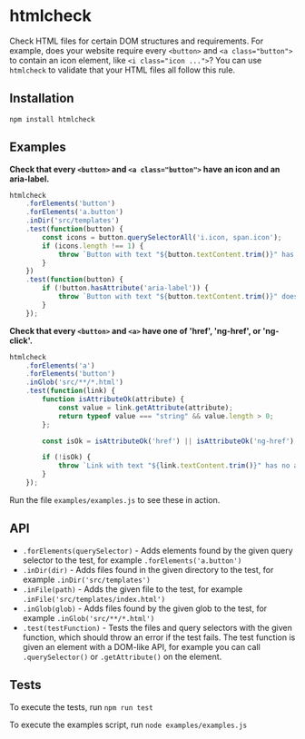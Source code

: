 htmlcheck
=========

Check HTML files for certain DOM structures and requirements. For example, does your website require
every `<button>` and `<a class="button">` to contain an icon element, like `<i class="icon ...">`?
You can use `htmlcheck` to validate that your HTML files all follow this rule.

Installation
------------

```
npm install htmlcheck
```

Examples
--------

**Check that every `<button>` and `<a class="button">` have an icon and an aria-label.**

```js
htmlcheck
    .forElements('button')
    .forElements('a.button')
    .inDir('src/templates')
    .test(function(button) {
        const icons = button.querySelectorAll('i.icon, span.icon');
        if (icons.length !== 1) {
            throw `Button with text "${button.textContent.trim()}" has ${icons.length} icons, should have one`;
        }
    })
    .test(function(button) {
        if (!button.hasAttribute('aria-label')) {
            throw `Button with text "${button.textContent.trim()}" does not have aria-label attribute; add this for screen readers`;
        }
    });
```

**Check that every `<button>` and `<a>` have one of 'href', 'ng-href', or 'ng-click'.**

```js
htmlcheck
    .forElements('a')
    .forElements('button')
    .inGlob('src/**/*.html')
    .test(function(link) {
        function isAttributeOk(attribute) {
            const value = link.getAttribute(attribute);
            return typeof value === "string" && value.length > 0;
        };

        const isOk = isAttributeOk('href') || isAttributeOk('ng-href') || isAttributeOk('ng-click');

        if (!isOk) {
            throw `Link with text "${link.textContent.trim()}" has no action; add one of "href", "ng-href" or "ng-click"`;
        }
    });
```

Run the file `examples/examples.js` to see these in action.

API
---

* `.forElements(querySelector)` - Adds elements found by the given query selector to the test, for example `.forElements('a.button')`
* `.inDir(dir)` - Adds files found in the given directory to the test, for example `.inDir('src/templates')`
* `.inFile(path)` - Adds the given file to the test, for example `.inFile('src/templates/index.html')`
* `.inGlob(glob)` - Adds files found by the given glob to the test, for example `.inGlob('src/**/*.html')`
* `.test(testFunction)` - Tests the files and query selectors with the given function, which should throw an error if the test fails. The test function is given an element with a DOM-like API, for example you can call `.querySelector()` or `.getAttribute()` on the element.

Tests
-----

To execute the tests, run `npm run test`

To execute the examples script, run `node examples/examples.js`
